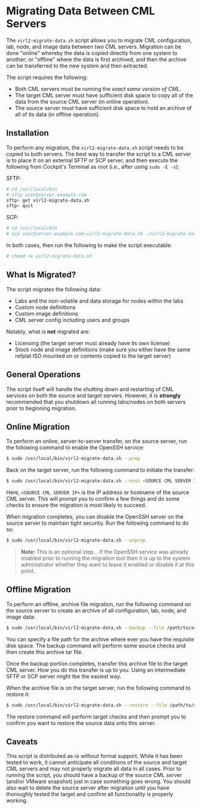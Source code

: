 # Migrating Data Between CML Servers

The `virl2-migrate-data.sh` script allows you to migrate CML configuration, lab, node, and image data between two CML servers.  Migration can be done "online" whereby the data is copied directly from one system to another; or "offline" where the data is first archived, and then the archive can be transferred to the new system and then extracted.

The script requires the following:

-   Both CML servers must be running the _exact same version of CML_.
-   The target CML server must have sufficient disk space to copy all of the data from the source CML server (in online operation).
-   The source server must have sufficient disk space to hold an archive of all of its data (in offline operation).

## Installation

To perform any migration, the `virl2-migrate-data.sh` script needs to be copied to both servers.  The best way to transfer the script to a CML server is to place it on an external SFTP or SCP server, and then execute the following from Cockpit's Terminal as root (i.e., after using `sudo -E -s`):

SFTP:

```bash
# cd /usr/local/bin
# sftp user@server.example.com
sftp> get virl2-migrate-data.sh
sftp> quit
```

SCP:

```bash
# cd /usr/local/bin
# scp user@server.example.com:virl2-migrate-data.sh ./virl2-migrate-data.sh
```

In both cases, then run the following to make the script executable:

```bash
# chmod +x virl2-migrate-data.sh
```

## What Is Migrated?

The script migrates the following data:

-   Labs and the non-volatile and data storage for nodes within the labs
-   Custom node definitions
-   Custom image definitions
-   CML server config including users and groups

Notably, what is **not** migrated are:

-   Licensing (the target server must already have its own license)
-   Stock node and image definitions (make sure you either have the same refplat ISO mounted on or contents copied to the target server)

## General Operations

The script itself will handle the shutting down and restarting of CML services on both the source and target servers.  However, it is **strongly** recommended that you shutdown all running labs/nodes on both servers prior to beginning migration.

## Online Migration

To perform an online, server-to-server transfer, on the source server, run the following command to enable the OpenSSH service:

```bash
$ sudo /usr/local/bin/virl2-migrate-data.sh --prep
```

Back on the target server, run the following command to initiate the transfer:

```bash
$ sudo /usr/local/bin/virl2-migrate-data.sh --host <SOURCE CML SERVER IP>
```

Here, `<SOURCE CML SERVER IP>` is the IP address or hostname of the source CML server.  This will prompt you to confirm a few things and do some checks to ensure the migration is most likely to succeed.

When migration completes, you can disable the OpenSSH server on the source server to maintain tight security.  Run the following command to do so:

```bash
$ sudo /usr/local/bin/virl2-migrate-data.sh --unprep
```

> **Note:** This is an optional step... If the OpenSSH service was already enabled prior to running the migration tool then it is up to the system administrator whether they want to leave it enabled or disable it at this point.

## Offline Migration

To perform an offline, archive file migration, run the following command on the source server to create an archive of all configuration, lab, node, and image data:

```bash
$ sudo /usr/local/bin/virl2-migrate-data.sh --backup --file /path/to/archive.tar
```

You can specify a file path for the archive where ever you have the requisite disk space.  The backup command will perform some source checks and then create this archive tar file.

Once the backup portion completes, transfer this archive file to the target CML server.  How you do this transfer is up to you.  Using an intermediate SFTP or SCP server might tbe the easiest way.

When the archive file is on the target server, run the following command to restore it:

```bash
$ sudo /usr/local/bin/virl2-migrate-data.sh --restore --file /path/to/archive.tar
```

The restore command will perform target checks and then prompt you to confirm you want to restore the source data onto this server.

## Caveats

This script is distributed as-is without formal support.  While it has been tested to work, it cannot anticipate all conditions of the source and target CML servers and may not properly migrate all data in all cases.  Prior to running the script, you should have a backup of the source CML server (and/or VMware snapshot) just in case something goes wrong.  You should also wait to delete the source server after migration until you have thoroughly tested the target and confirm all functionality is properly working.
